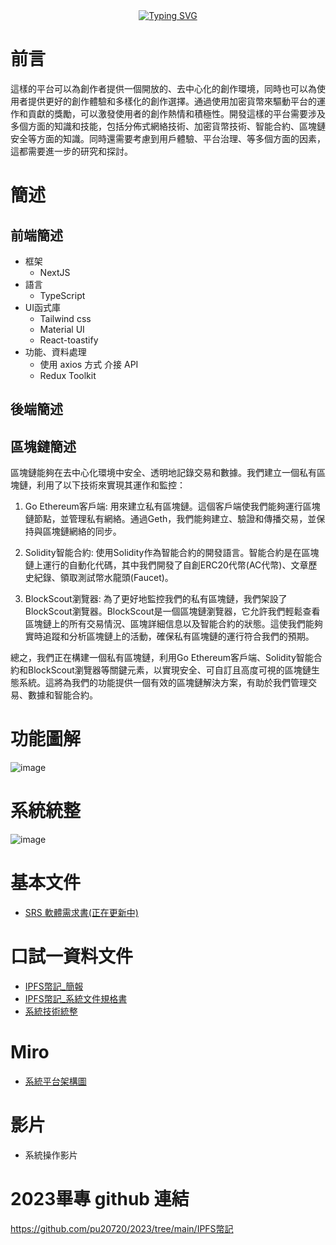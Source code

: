 <!-- dynamic typing effect 動態打字效果 -->
<div align="center">
  <a href="https://blog.sunguoqi.com/">
    <img src="https://readme-typing-svg.demolab.com?font=Fira+Code&pause=1000&width=435&lines=console.log(%22Hello%2C%20World%22);Hi there 👋&center=true&size=27" alt="Typing SVG" />
  </a>  
</div>

<!--

**Here are some ideas to get you started:**

🙋‍♀️ A short introduction - what is your organization all about?
🌈 Contribution guidelines - how can the community get involved?
👩‍💻 Useful resources - where can the community find your docs? Is there anything else the community should know?
🍿 Fun facts - what does your team eat for breakfast?
🧙 Remember, you can do mighty things with the power of [Markdown](https://docs.github.com/github/writing-on-github/getting-started-with-writing-and-formatting-on-github/basic-writing-and-formatting-syntax)
-->
# 前言
這樣的平台可以為創作者提供一個開放的、去中心化的創作環境，同時也可以為使用者提供更好的創作體驗和多樣化的創作選擇。通過使用加密貨幣來驅動平台的運作和貢獻的獎勵，可以激發使用者的創作熱情和積極性。開發這樣的平台需要涉及多個方面的知識和技能，包括分佈式網絡技術、加密貨幣技術、智能合約、區塊鏈安全等方面的知識。同時還需要考慮到用戶體驗、平台治理、等多個方面的因素，這都需要進一步的研究和探討。
# 簡述
## 前端簡述
- 框架
  - NextJS
- 語言
  - TypeScript
- UI函式庫
  - Tailwind css
  - Material UI
  - React-toastify
- 功能、資料處理
  - 使用 axios 方式 介接 API
  - Redux Toolkit
## 後端簡述
## 區塊鏈簡述
區塊鏈能夠在去中心化環境中安全、透明地記錄交易和數據。我們建立一個私有區塊鏈，利用了以下技術來實現其運作和監控：

1. Go Ethereum客戶端: 用來建立私有區塊鏈。這個客戶端使我們能夠運行區塊鏈節點，並管理私有網絡。通過Geth，我們能夠建立、驗證和傳播交易，並保持與區塊鏈網絡的同步。

2. Solidity智能合約: 使用Solidity作為智能合約的開發語言。智能合約是在區塊鏈上運行的自動化代碼，其中我們開發了自創ERC20代幣(AC代幣)、文章歷史紀錄、領取測試幣水龍頭(Faucet)。

3. BlockScout瀏覽器: 為了更好地監控我們的私有區塊鏈，我們架設了BlockScout瀏覽器。BlockScout是一個區塊鏈瀏覽器，它允許我們輕鬆查看區塊鏈上的所有交易情況、區塊詳細信息以及智能合約的狀態。這使我們能夠實時追蹤和分析區塊鏈上的活動，確保私有區塊鏈的運行符合我們的預期。

總之，我們正在構建一個私有區塊鏈，利用Go Ethereum客戶端、Solidity智能合約和BlockScout瀏覽器等關鍵元素，以實現安全、可自訂且高度可視的區塊鏈生態系統。這將為我們的功能提供一個有效的區塊鏈解決方案，有助於我們管理交易、數據和智能合約。



# 功能圖解
![image](https://github.com/IPFS-Blog/.github/assets/113336518/009aeb7d-24eb-4358-8e85-50f8a7435df2)

# 系統統整
![image](https://github.com/IPFS-Blog/.github/assets/113336518/904759b6-f759-4749-80f9-042eb47ce59c)


# 基本文件
- [SRS 軟體需求書(正在更新中)](https://docs.google.com/document/d/1-IZckLUhmSBGhUZj-m0Z9OAlvugrRJ6V/edit?usp=sharing&ouid=100558131168893606998&rtpof=true&sd=true)

# 口試一資料文件
- [IPFS幣記_簡報](https://reurl.cc/p5LVma)
- [IPFS幣記_系統文件規格書](https://docs.google.com/document/d/1GxUuhJhLIol0nrSzh5EZPXEO_4tGemo6/edit?usp=sharing&ouid=100558131168893606998&rtpof=true&sd=true)
- [系統技術統整](https://drive.google.com/file/d/16OSu4Jf2n3pLK5kuGifsbLIy1nAmunwy/view?usp=sharing)

# Miro
- [系統平台架構圖](https://miro.com/app/board/uXjVM_nOvD8=/?moveToWidget=3458764565455614587&cot=14)

# 影片
- 系統操作影片

# 2023畢專 github 連結
https://github.com/pu20720/2023/tree/main/IPFS幣記
